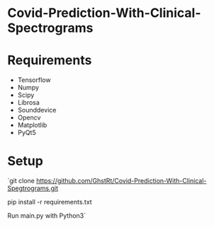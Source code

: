 # Covid-Prediction-With-Clinical-Spectrograms



# Requirements

- Tensorflow
- Numpy
- Scipy
- Librosa
- Sounddevice
- Opencv
- Matplotlib
- PyQt5

# Setup

`git clone https://github.com/GhstRt/Covid-Prediction-With-Clinical-Spegtrograms.git


pip install -r requirements.txt


Run main.py with Python3`

